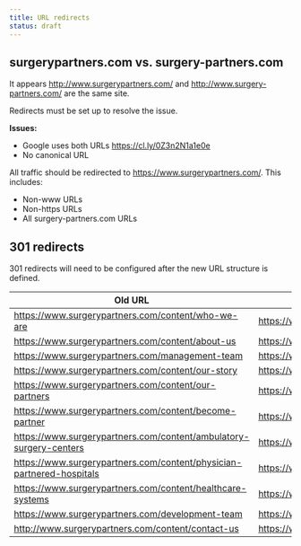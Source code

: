 ```yaml
---
title: URL redirects
status: draft
---
```


## surgerypartners.com vs. surgery-partners.com

It appears http://www.surgerypartners.com/ and http://www.surgery-partners.com/ are the same site.

Redirects must be set up to resolve the issue.

**Issues:**
* Google uses both URLs https://cl.ly/0Z3n2N1a1e0e
* No canonical URL

All traffic should be redirected to https://www.surgerypartners.com/. This includes:

* Non-www URLs
* Non-https URLs
* All surgery-partners.com URLs

## 301 redirects

301 redirects will need to be configured after the new URL structure is defined.

| Old URL | Proposed new URL |
| ------- | ---------------- |
| https://www.surgerypartners.com/content/who-we-are | https://www.surgerypartners.com/about/ |
| https://www.surgerypartners.com/content/about-us | https://www.surgerypartners.com/about/ |
| https://www.surgerypartners.com/management-team | https://www.surgerypartners.com/about/ |
| https://www.surgerypartners.com/content/our-story | https://www.surgerypartners.com/about/ |
| https://www.surgerypartners.com/content/our-partners | https://www.surgerypartners.com/partnerships/ |
| https://www.surgerypartners.com/content/become-partner | https://www.surgerypartners.com/partnerships/ |
| https://www.surgerypartners.com/content/ambulatory-surgery-centers | https://www.surgerypartners.com/partnerships/ |
| https://www.surgerypartners.com/content/physician-partnered-hospitals | https://www.surgerypartners.com/partnerships/ |
| https://www.surgerypartners.com/content/healthcare-systems | https://www.surgerypartners.com/partnerships/ |
| https://www.surgerypartners.com/development-team | https://www.surgerypartners.com/partnerships/ |
| http://www.surgerypartners.com/content/contact-us | https://www.surgerypartners.com/contact/ |

